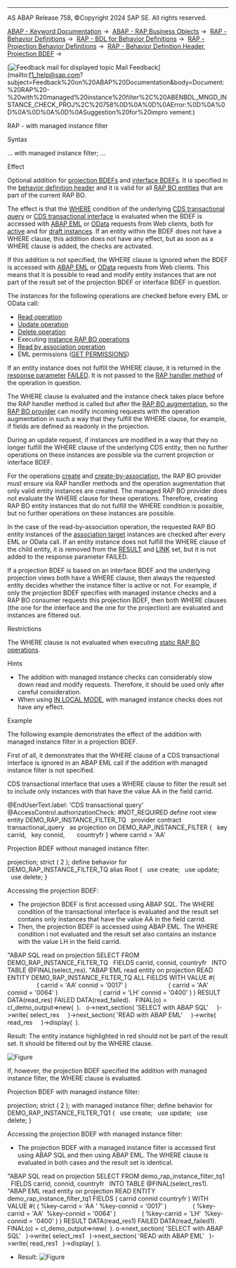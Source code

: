   

* * *

AS ABAP Release 758, ©Copyright 2024 SAP SE. All rights reserved.

[ABAP - Keyword Documentation](javascript:call_link\('abenabap.htm'\)) →  [ABAP - RAP Business Objects](javascript:call_link\('abenabap_rap.htm'\)) →  [RAP - Behavior Definitions](javascript:call_link\('abencds_bdef.htm'\)) →  [RAP - BDL for Behavior Definitions](javascript:call_link\('abenbdl.htm'\)) →  [RAP - Projection Behavior Definitions](javascript:call_link\('abenbdl_projection_bo.htm'\)) →  [RAP - Behavior Definition Header, Projection BDEF](javascript:call_link\('abenbdl_bdef_projection_header.htm'\)) → 

 [![](Mail.gif?object=Mail.gif "Feedback mail for displayed topic") Mail Feedback](mailto:f1_help@sap.com?subject=Feedback%20on%20ABAP%20Documentation&body=Document:%20RAP%20-%20with%20managed%20instance%20filter%2C%20ABENBDL_MNGD_INSTANCE_CHECK_PROJ%2C%20758%0D%0A%0D%0AError:%0D%0A%0D%0A%0D%0A%0D%0ASuggestion%20for%20impro
vement:)

RAP - with managed instance filter

Syntax

...
with managed instance filter;
...

Effect

Optional addition for [projection BDEFs](javascript:call_link\('abencds_proj_bdef_glosry.htm'\) "Glossary Entry") and [interface BDEFs](javascript:call_link\('abencds_interface_bdef_glosry.htm'\) "Glossary Entry"). It is specified in the [behavior definition header](javascript:call_link\('abencds_bdef_header_glosry.htm'\) "Glossary Entry") and it is valid for all [RAP BO entities](javascript:call_link\('abenrap_bo_entity_glosry.htm'\) "Glossary Entry") that are part of the current RAP BO.

The effect is that the [WHERE](javascript:call_link\('abencds_proj_view_cond_expr.htm'\)) condition of the underlying [CDS transactional query](javascript:call_link\('abencds_transactional_pv_glosry.htm'\) "Glossary Entry") or [CDS transactional interface](javascript:call_link\('abencds_trans_interface_glosry.htm'\) "Glossary Entry") is evaluated when the BDEF is accessed with [ABAP EML](javascript:call_link\('abenabap_eml_glosry.htm'\) "Glossary Entry") or [OData](javascript:call_link\('abenodata_glosry.htm'\) "Glossary Entry") requests from Web clients, both for [active](javascript:call_link\('abenrap_active_instance_glosry.htm'\) "Glossary Entry") and for [draft instances](javascript:call_link\('abenrap_draft_instance_glosry.htm'\) "Glossary Entry"). If an entity within the BDEF does not have a WHERE clause, this addition does not have any effect, but as soon as a WHERE clause is added, the checks are activated.

If this addition is not specified, the WHERE clause is ignored when the BDEF is accessed with [ABAP EML](javascript:call_link\('abenabap_eml_glosry.htm'\) "Glossary Entry") or [OData](javascript:call_link\('abenodata_glosry.htm'\) "Glossary Entry") requests from Web clients. This means that it is possible to read and modify entity instances that are not part of the result set of the projection BDEF or interface BDEF in question.

The instances for the following operations are checked before every EML or OData call:

-   [Read operation](javascript:call_link\('abenrap_read_operation_glosry.htm'\) "Glossary Entry")
-   [Update operation](javascript:call_link\('abenrap_update_operation_glosry.htm'\) "Glossary Entry")
-   [Delete operation](javascript:call_link\('abenrap_delete_operation_glosry.htm'\) "Glossary Entry")
-   Executing [instance RAP BO operations](javascript:call_link\('abenrap_instance_operation_glosry.htm'\) "Glossary Entry")
-   [Read by association operation](javascript:call_link\('abenrap_rba_operation_glosry.htm'\) "Glossary Entry")
-   EML permissions ([GET PERMISSIONS](javascript:call_link\('abapget_permissions.htm'\)))

If an entity instance does not fulfill the WHERE clause, it is returned in the [response parameter](javascript:call_link\('abenrap_response_param_glosry.htm'\) "Glossary Entry") [FAILED](javascript:call_link\('abapeml_response.htm'\)). It is not passed to the [RAP handler method](javascript:call_link\('abenabp_handler_method_glosry.htm'\) "Glossary Entry") of the operation in question.

The WHERE clause is evaluated and the instance check takes place before the RAP handler method is called but after the [RAP BO augmentation](javascript:call_link\('abenrap_bo_augmentation_glosry.htm'\) "Glossary Entry"), so the [RAP BO provider](javascript:call_link\('abenrap_bo_provider_glosry.htm'\) "Glossary Entry") can modify incoming requests with the operation augmentation in such a way that they fulfill the WHERE clause, for example, if fields are defined as readonly in the projection.

During an update request, if instances are modified in a way that they no longer fulfill the WHERE clause of the underlying CDS entity, then no further operations on these instances are possible via the current projection or interface BDEF.

For the operations [create](javascript:call_link\('abenrap_create_operation_glosry.htm'\) "Glossary Entry") and [create-by-association](javascript:call_link\('abenrap_cba_operation_glosry.htm'\) "Glossary Entry"), the RAP BO provider must ensure via RAP handler methods and the operation augmentation that only valid entity instances are created. The managed RAP BO provider does not evaluate the WHERE clause for these operations. Therefore, creating RAP BO entity instances that do not fulfill the WHERE condition is possible, but no further operations on these instances are possible.

In the case of the read-by-association operation, the requested RAP BO entity instances of the [association target](javascript:call_link\('abenassociation_target_glosry.htm'\) "Glossary Entry") instances are checked after every EML or OData call. If an entity instance does not fulfill the WHERE clause of the child entity, it is removed from the [RESULT](javascript:call_link\('abapeml_result.htm'\)) and [LINK](javascript:call_link\('abapread_entity_entities_op.htm'\)) set, but it is not added to the response parameter FAILED.

If a projection BDEF is based on an interface BDEF and the underlying projection views both have a WHERE clause, then always the requested entity decides whether the instance filter is active or not. For example, if only the projection BDEF specifies with managed instance checks and a RAP BO consumer requests this projection BDEF, then both WHERE clauses (the one for the interface and the one for the projection) are evaluated and instances are filtered out.

Restrictions

The WHERE clause is not evaluated when executing [static RAP BO operations](javascript:call_link\('abenrap_static_operation_glosry.htm'\) "Glossary Entry").

Hints

-   The addition with managed instance checks can considerably slow down read and modify requests. Therefore, it should be used only after careful consideration.
-   When using [IN LOCAL MODE](javascript:call_link\('abapin_local_mode.htm'\)), with managed instance checks does not have any effect.

Example

The following example demonstrates the effect of the addition with managed instance filter in a projection BDEF.

First of all, it demonstrates that the WHERE clause of a CDS transactional interface is ignored in an ABAP EML call if the addition with managed instance filter is not specified.

CDS transactional interface that uses a WHERE clause to filter the result set to include only instances with that have the value AA in the field carrid.

@EndUserText.label: 'CDS transactional query'
@AccessControl.authorizationCheck: #NOT\_REQUIRED
define root view entity DEMO\_RAP\_INSTANCE\_FILTER\_TQ
  provider contract transactional\_query
  as projection on DEMO\_RAP\_INSTANCE\_FILTER
{
  key carrid,
  key connid,
      countryfr
}
where carrid = 'AA'

Projection BDEF without managed instance filter:

projection;
strict ( 2 );
define behavior for DEMO\_RAP\_INSTANCE\_FILTER\_TQ alias Root
{
  use create;
  use update;
  use delete;
}

Accessing the projection BDEF:

-   The projection BDEF is first accessed using ABAP SQL. The WHERE condition of the transactional interface is evaluated and the result set contains only instances that have the value AA in the field carrid.
-   Then, the projection BDEF is accessed using ABAP EML. The WHERE condition i not evaluated and the result set also contains an instance with the value LH in the field carrid.

"ABAP SQL read on projection
SELECT FROM DEMO\_RAP\_INSTANCE\_FILTER\_TQ
  FIELDS carrid, connid, countryfr
  INTO TABLE @FINAL(select\_res).
"ABAP EML read entity on projection
READ ENTITY DEMO\_RAP\_INSTANCE\_FILTER\_TQ
ALL FIELDS WITH VALUE #(
                       ( carrid = 'AA' connid = '0017' )
                       ( carrid = 'AA' connid = '0064' )
                       ( carrid = 'LH' connid = '0400' )
)
RESULT DATA(read\_res)
FAILED DATA(read\_failed).
  FINAL(o) = cl\_demo\_output=>new(  ).
  o->next\_section( 'SELECT with ABAP SQL'
    )->write( select\_res
    )->next\_section( 'READ with ABAP EML'
    )->write( read\_res
    )->display(  ).

Result: The entity instance highlighted in red should not be part of the result set. It should be filtered out by the WHERE clause.

![Figure](instance_filter.jpg)

If, however, the projection BDEF specified the addition with managed instance filter, the WHERE clause is evaluated.

Projection BDEF with managed instance filter:

projection;
strict ( 2 );
with managed instance filter;
define behavior for DEMO\_RAP\_INSTANCE\_FILTER\_TQ1
{
  use create;
  use update;
  use delete;
}

Accessing the projection BDEF with managed instance filter:

-   The projection BDEF with a managed instance filter is accessed first using ABAP SQL and then using ABAP EML. The WHERE clause is evaluated in both cases and the result set is identical.

"ABAP SQL read on projection
SELECT FROM demo\_rap\_instance\_filter\_tq1
  FIELDS carrid, connid, countryfr
  INTO TABLE @FINAL(select\_res1).
"ABAP EML read entity on projection
READ ENTITY demo\_rap\_instance\_filter\_tq1
FIELDS ( carrid connid countryfr )
WITH VALUE #( ( %key-carrid = 'AA ' %key-connid = '0017' )
              ( %key-carrid = 'AA'  %key-connid = '0064' )
              ( %key-carrid = 'LH'  %key-connid = '0400' ) )
RESULT DATA(read\_res1)
FAILED DATA(read\_failed1).
FINAL(o) = cl\_demo\_output=>new(  ).
o->next\_section( 'SELECT with ABAP SQL'
  )->write( select\_res1
  )->next\_section( 'READ with ABAP EML'
  )->write( read\_res1
  )->display(  ).

-   Result:
    ![Figure](instance_filter2.jpg)